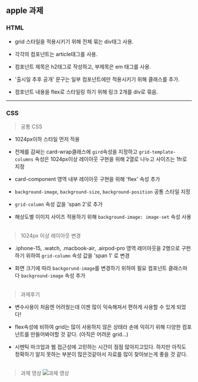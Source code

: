 
## apple 과제 

### HTML
- grid 스타일을 적용시키기 위해 전체 묶는 div태그 사용.

- 각각의 컴포넌트는 article태그를 사용.

- 컴포넌트 제목은 h2태그로 작성하고, 부제목은 em 태그를 사용.

- '출시일 추후 공개' 문구는 일부 컴포넌트에만 적용시키기 위해 클래스를 추가.

- 컴포넌트 내용을 flex로 스타일링 하기 위해 링크 2개를 div로 묶음.

***

 ### CSS

  > 공통 CSS
- 1024px이하 스타일 먼저 적용

- 전체를 감싸는 card-wrap클래스에 `gird`속성을 지정하고 `grid-template-columns` 속성은 1024px이상 레이아웃 구현을 위해 2열로 나누고 사이즈는 1fr로 지정

- card-component 영역 내부 레이아웃 구현을 위해 'flex' 속성 추가 

- `background-image`, `background-size`, `background-position` 공통 스타일 지정 

- `grid-column` 속성 값을 'span 2'로 추가

- 해상도별 이미지 사이즈 적용하기 위해 `background-image: image-set` 속성 사용 <br/><br/>


> 1024px 이상 레이아웃 변경 
- .iphone-15, .watch, .macbook-air, .airpod-pro 영역 레이아웃을 2행으로 구현하기 위하여 `grid-column` 속성 값을 'span 1' 로 변경

- 화면 크기에 따라 `backgorund-image`를 변경하기 위하여 필요 컴포넌트 클래스마다 `background-image` 속성 추가  <br/><br/>

> 과제후기
- 변수사용이 처음엔 어려웠는데 이젠 많이 익숙해져서 편하게 사용할 수 있게 되었다!

- flex속성에 비하여 grid는 많이 사용하지 않은 상태라 손에 익히기 위해 다양한 컴포넌트를 만들어봐야할 것 같다. (아직은 어려운 grid...)

- 시멘틱 마크업과 웹 접근성에 고민하는 시간이 점점 많아지고있다. 하지만 아직도 정확하기 알지 못하는 부분이 많은것같아서 자료를 많이 찾아보는게 좋을 것 같다. <br/><br/> 

> 과제 영상
![과제 영상](Apple.gif)
